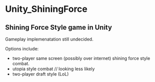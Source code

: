 # Unity_ShiningForce
## Shining Force Style game in Unity

Gameplay implemenatation still undecided. 

Options include:
* two-player same screen (possibly over internet) shining force style combat.
* utopia style combat  // looking less likely
* two-player draft style (LoL)
